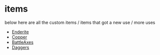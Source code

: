 # items
below here are all the custom items / items that got a new use / more uses

- [Enderite](items/enderite)
- [Copper](items/copper)
- [BattleAxes](items/battleaxes)
- [Daggers](items/daggers)